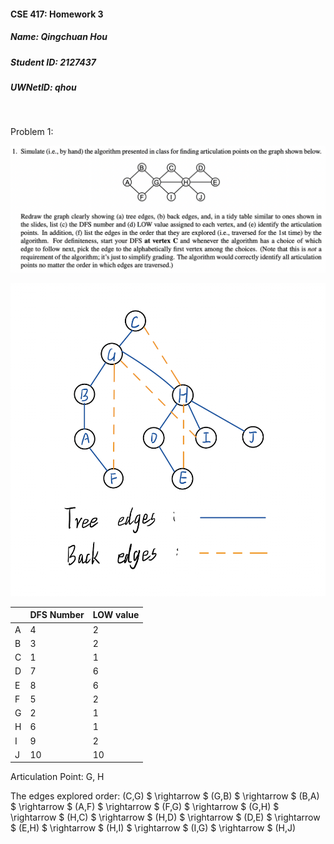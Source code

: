 #### CSE 417: Homework 3
##### Name: Qingchuan Hou
##### Student ID: 2127437
##### UWNetID: qhou
<br/>

Problem 1:

![A3P1_Question](Image/A3P1_Question.png)

![A3P1](Image/A3P1_Tree.png)


| | DFS Number | LOW value |
 -|-|-
 A | 4 | 2 |
 B | 3 | 2 |
 C | 1 | 1 |
 D | 7 | 6 |
 E | 8 | 6 |
 F | 5 | 2 |
 G | 2 | 1 |
 H | 6 | 1 |
 I | 9 | 2 |
 J | 10 | 10 |

 Articulation Point: G, H

 The edges explored order: (C,G) $ \rightarrow $ (G,B) $ \rightarrow $ (B,A) $ \rightarrow $ (A,F) $ \rightarrow $ (F,G) $ \rightarrow $ (G,H) $ \rightarrow $ (H,C) $ \rightarrow $ (H,D) $ \rightarrow $ (D,E) $ \rightarrow $ (E,H) $ \rightarrow $ (H,I) $ \rightarrow $ (I,G) $ \rightarrow $ (H,J)